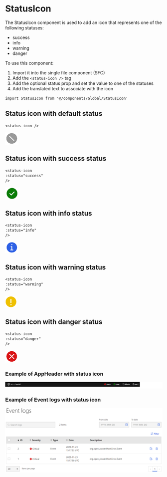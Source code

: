 # StatusIcon

The StatusIcon component is used to add an icon that represents one of the following statuses:

- success
- info
- warning
- danger

To use this component:
1. Import it into the single file component (SFC)
2. Add the `<status-icon />` tag
3. Add the optional status prop and set the value to one of the statuses
4. Add the translated text to associate with the icon

```vue
import StatusIcon from '@/components/Global/StatusIcon'
```

## Status icon with default status

```vue
<status-icon />
```

![StatusIcon default icon example](./secondary.png)

## Status icon with success status

```vue
<status-icon
:status="success"
/>
```

![StatusIcon success icon example](./success.png)

## Status icon with info status

```vue
<status-icon
:status="info"
/>
```

![StatusIcon info icon example](./info.png)

## Status icon with warning status

```vue
<status-icon
:status="warning"
/>
```

![StatusIcon warning icon example](./warning.png)

## Status icon with danger status

```vue
<status-icon
:status="danger"
/>
```

![StatusIcon danger icon example](./danger.png)

### Example of AppHeader with status icon

![AppHeader with status icon example](./appHeaderWithStatusIcon.png)

### Example of Event logs with status icon

![EventLogs with status icon example](./eventLogsWithSatusIcon.png)
